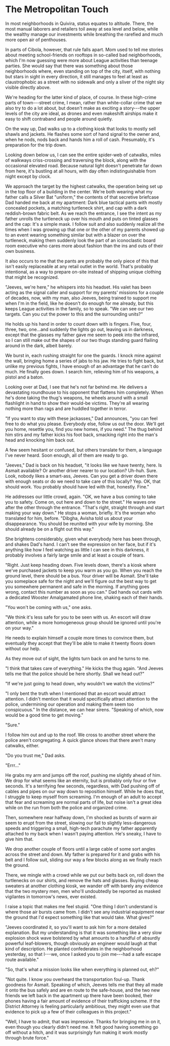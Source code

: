 # The Metropolitan Touch

In most neighborhoods in Quivira, status equates to altitude.  There, the most manual laborers and retailers toil away at sea level and below, while the wealthy manage our investments while breathing the rarefied and much more open air of penthouses.

In parts of Cibola, however, that rule falls apart.  Mom used to tell me stories about meeting school-friends on rooftops in so-called bad neighborhoods, which I'm now guessing were more about League activities than teenage parties.  She would say that there was something about those neighborhoods where, even standing on top of the city, itself, with nothing but stars in sight in every direction, it still manages to feel at least as claustrophobic as a street with no sidewalk and only a sliver of the night sky visible directly above.

We're heading for the latter kind of place, of course.  In these high-crime parts of town---street crime, I mean, rather than white-collar crime that we also try to do a lot about, but doesn't make as exciting a story---the upper levels of the city are ideal, as drones and even makeshift airships make it easy to shift contraband and people around quietly.

On the way up, Dad walks up to a clothing kiosk that looks to mostly sell shawls and jackets.  He flashes some sort of hand signal to the owner and, when he nods, nods back and hands him a roll of cash.  Presumably, it's preparation for the trip down.

Looking down below us, I can see the entire spider-web of catwalks, miles of walkways criss-crossing and traversing the block, along with the occasional elevated road.  Because natural light doesn't penetrate far down from here, it's bustling at all hours, with day often indistinguishable from night except by clock.

We approach the target by the highest catwalks, the operation being set up in the top floor of a building in the center.  We're both wearing what my father calls a Silver Bat "uniform," the contents of that secretive briefcase Dad handed me back at my apartment:  Dark blue tactical pants with mostly concealed pockets, a matching turtleneck shirt, and cap with a dark reddish-brown fabric belt.  As we reach the entrance, I see the intent as my father unrolls the turtleneck up over his mouth and puts on tinted glasses and the cap:  It's a simple mask.  I follow suit and also suddenly realize all the times when I was growing up that one or the other of my parents showed up to an event wearing something similar but with a blazer on over the turtleneck, making them suddenly look the part of an iconoclastic board room executive who cares more about fashion than the ins and outs of their own business.

It also occurs to me that the pants are probably the only piece of this that isn't easily replaceable at any retail outlet in the world.  That's probably intentional, as a way to prepare on-site instead of shipping unique clothing that might be recognized.

"Jeeves, we're here," he whispers into his headset.  His valet has been acting as the signal caller and support for my parents' missions for a couple of decades, now, with my man, also Jeeves, being trained to support me when I'm in the field, like he doesn't do enough for me already, but this keeps League activities in the family, so to speak.  "We can see our two targets.  Can you cut the power to this and the surrounding units?"

He holds up his hand in order to count down with is fingers.  Five, four, three, two, one...and suddenly the lights go out, leaving us in darkness, except that the glasses my father gave me seem to peek into the infrared, so I can still make out the shapes of our two thugs standing guard flailing around in the dark, albeit barely.

We burst in, each rushing straight for one the guards.  I knock mine against the wall, bringing home a series of jabs to his jaw.  He tries to fight back, but unlike my previous fights, I have enough of an advantage that he can't do much.  He finally goes down.  I search him, relieving him of his weapons, a pistol and a baton.

Looking over at Dad, I see that he's not far behind me.  He delivers a devastating roundhouse to his opponent that flattens him completely.  When he's done taking the thug's weapons, he wheels around with a small flashlight in hand to show their would-be victims.  They're all wearing nothing more than rags and are huddled together in terror.

"If you want to stay with these jackasses," Dad announces, "you can feel free to do what you please.  Everybody else, follow us out the door.  We'll get you home, resettle you, find you new homes, if you need."  The thug behind him stirs and my father kicks his foot back, smacking right into the man's head and knocking him back out.

A few seem hesitant or confused, but others translate for them, a language I've never heard.  Soon enough, all of them are ready to go.

"Jeeves," Dad is back on his headset, "it looks like we have twenty, here.  Is Asmait available?  Or another driver nearer to our location?  Uh-huh.  Sure.  Look, nobody likes a smart-ass, Jeeves.  Can you get a driver down there with enough seats or do we need to take care of this locally?  Yep.  OK, that should work.  You probably should have led with that, honestly.  Fine."

He addresses our little crowd, again.  "OK, we have a bus coming to take you to safety.  Come on, out here and down to the street."  He waves one after the other through the entrance.  "That's right, straight through and start making your way down."  He stops a woman, briefly.  It's the woman who translated for him, before.  "Dibgha, Avisha told us about your disappearance.  You should be reunited with your wife by morning.  She should already be on a flight out this way."

She brightens considerably, given what everybody here has been through, and shakes Dad's hand.  I can't see the expression on her face, but if it's anything like how I feel watching as little I can see in this darkness, it probably involves a fairly large smile and at least a couple of tears.

"Right.  Just keep heading down.  Five levels down, there's a kiosk where we've purchased jackets to keep you warm as you go.  When you reach the ground level, there should be a bus.  Your driver will be Asmait.  She'll take you someplace safe for the night and we'll figure out the best way to get you somewhere permanent and safe in the morning.  If anything goes wrong, contact this number as soon as you can."  Dad hands out cards with a dedicated Wooster Amalgamated phone line, shaking each of their hands.

"You won't be coming with us," one asks.

"We think it's less safe for you to be seen with us.  An escort will draw attention, while a more homogeneous group should be ignored until you're on your way."

He needs to explain himself a couple more times to convince them, but eventually they accept that they'll be able to make it twenty floors down without our help.

As they move out of sight, the lights turn back on and he turns to me.

"I think that takes care of everything."  He kicks the thug again.  "And Jeeves tells me that the police should be here shortly.  Shall we head out?"

"If we're just going to head down, why wouldn't we watch the victims?"

"I only bent the truth when I mentioned that an escort would attract attention.  I didn't mention that it would specifically attract attention to the police, undermining our operation and making them seem too conspicuous."  In the distance, we can hear sirens.  "Speaking of which, now would be a good time to get moving."

"Sure."

I follow him out and up to the roof.  We cross to another street where the police aren't congregating.  A quick glance shows that there aren't many catwalks, either.

"Do you trust me," Dad asks.

"Errr..."

He grabs my arm and jumps off the roof, pushing me slightly ahead of him.  We drop for what seems like an eternity, but is probably only four or five seconds.  It's a terrifying few seconds, regardless, with Dad pushing off of cables and pipes on our way down to reposition himself.  While he does that, I struggle to keep myself from screaming.  I'm enough of an adult to accept that fear and screaming are normal parts of life, but noise isn't a great idea while on the run from both the police and organized crime.

Then, somewhere near halfway down, I'm shocked as bursts of warm air seem to erupt from the street, slowing our fall to slightly less-dangerous speeds and triggering a small, high-tech parachute my father apparently attached to my back when I wasn't paying attention.  He's sneaky, I have to give him that.

We drop another couple of floors until a large cable of some sort angles across the street and down.  My father is prepared for it and grabs with his belt and I follow suit, sliding our way a few blocks along as we finally reach the ground.

There, we mingle with a crowd while we put our belts back on, roll down the turtlenecks on our shirts, and remove the hats and glasses.  Buying cheap sweaters at another clothing kiosk, we wander off with barely any evidence that the two mystery men, men who'll undoubtedly be reported as masked vigilantes in tomorrow's news, ever existed.

I raise a topic that makes me feel stupid.  "One thing I don't understand is where those air bursts came from.  I didn't see any industrial equipment near the ground that I'd expect something like that would take.  What gives?"

"Jeeves coordinated it, so you'll want to ask him for a more detailed explanation.  But my understanding is that it was something like a very slow explosion shock wave bolstered by what amounts to a handful of absurdly powerful leaf-blowers, though obviously an engineer would laugh at that kind of description.  He planted confederates in the neighborhood yesterday, so that I---we, once I asked you to join me---had a safe escape route available."

"So, that's what a mission looks like when everything is planned out, eh?"

"Not quite.  I know you overheard the transportation foul-up.  Thank goodness for Asmait.  Speaking of which, Jeeves tells me that they all made it onto the bus safely and are en route to the safe-house, and the two new friends we left back in the apartment up there have been booked, their phones having a fair amount of evidence of their trafficking scheme.  If the District Attorney is feeling particularly ambitious, they might even use that evidence to pick up a few of their colleagues in this project."

"Well, I have to admit, that was impressive.  Thanks for bringing me in on it, even though you clearly didn't need me.  It felt good having something go off without a hitch, and it was surprisingly fun making it work mostly through brute force."
